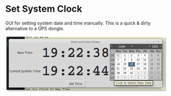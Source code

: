 # Set System Clock

GUI for setting system date and time manually.  This is a quick & dirty alternative to a GPS dongle.

![Screen Shot]( Docs/setclock.png)
